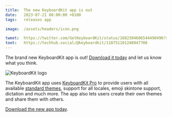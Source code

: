 ```yaml
---
title:  The new KeyboardKit app is out
date:   2023-07-21 08:00:00 +0100
tags:   releases app

image:  /assets/headers/icon.png

tweet:  https://twitter.com/GetKeyboardKit/status/1682304606544490496?s=20
toot:   https://techhub.social/@keyboardkit/110751101248947708
---
```


The brand new KeyboardKit app is out! [Download it today]({{site.appstore_url}}) and let us know what you think.

![KeyboardKit logo]({{page.image}})

The KeyboardKit app uses [KeyboardKit Pro](/pro) to provide users with all available [standard themes](/pro/themes), support for all locales, emoji skintone support, dictation and much more. The app also lets users create their own themes and share them with others.

[Download the new app today]({{site.appstore_url}}).